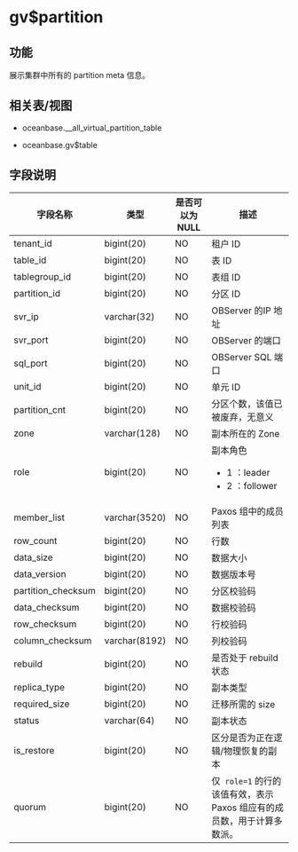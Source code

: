 gv$partition 
=================================



功能 
-----------

展示集群中所有的 partition meta 信息。

相关表/视图 
---------------

* oceanbase.__all_virtual_partition_table

  

* oceanbase.gv$table

  




字段说明 
-------------



|      **字段名称**      |    **类型**     | **是否可以为 NULL** |                                                                **描述**                                                                 |
|--------------------|---------------|----------------|---------------------------------------------------------------------------------------------------------------------------------------|
| tenant_id          | bigint(20)    | NO             | 租户 ID                                                                                                                                 |
| table_id           | bigint(20)    | NO             | 表 ID                                                                                                                                  |
| tablegroup_id      | bigint(20)    | NO             | 表组 ID                                                                                                                                 |
| partition_id       | bigint(20)    | NO             | 分区 ID                                                                                                                                 |
| svr_ip             | varchar(32)   | NO             | OBServer 的IP 地址                                                                                                                       |
| svr_port           | bigint(20)    | NO             | OBServer 的端口                                                                                                                          |
| sql_port           | bigint(20)    | NO             | OBServer SQL 端口                                                                                                                       |
| unit_id            | bigint(20)    | NO             | 单元 ID                                                                                                                                 |
| partition_cnt      | bigint(20)    | NO             | 分区个数，该值已被废弃，无意义                                                                                                                       |
| zone               | varchar(128)  | NO             | 副本所在的 Zone                                                                                                                            |
| role               | bigint(20)    | NO             | 副本角色 <ul><li>1 ：leader</li><li>2 ：follower</li></ul>     |
| member_list        | varchar(3520) | NO             | Paxos 组中的成员列表                                                                                                                         |
| row_count          | bigint(20)    | NO             | 行数                                                                                                                                    |
| data_size          | bigint(20)    | NO             | 数据大小                                                                                                                                  |
| data_version       | bigint(20)    | NO             | 数据版本号                                                                                                                                 |
| partition_checksum | bigint(20)    | NO             | 分区校验码                                                                                                                                 |
| data_checksum      | bigint(20)    | NO             | 数据校验码                                                                                                                                 |
| row_checksum       | bigint(20)    | NO             | 行校验码                                                                                                                                  |
| column_checksum    | varchar(8192) | NO             | 列校验码                                                                                                                                  |
| rebuild            | bigint(20)    | NO             | 是否处于 rebuild 状态                                                                                                                       |
| replica_type       | bigint(20)    | NO             | 副本类型                                                                                                                                  |
| required_size      | bigint(20)    | NO             | 迁移所需的 size                                                                                                                            |
| status             | varchar(64)   | NO             | 副本状态                                                                                                                                  |
| is_restore         | bigint(20)    | NO             | 区分是否为正在逻辑/物理恢复的副本                                                                                                                     |
| quorum             | bigint(20)    | NO             | 仅` role=1` 的行的该值有效，表示 Paxos 组应有的成员数，用于计算多数派。                                                                                          |


